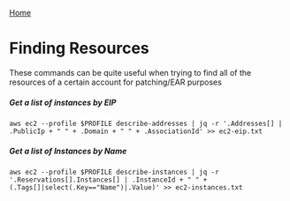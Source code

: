 <html><link rel="stylesheet" href="../assets/css/air.css"></html>

[Home](../index.html)

# Finding Resources

These commands can be quite useful when trying to find all of the resources of a certain account for patching/EAR purposes

##### Get a list of instances by EIP

```
aws ec2 --profile $PROFILE describe-addresses | jq -r '.Addresses[] | .PublicIp + " " + .Domain + " " + .AssociationId' >> ec2-eip.txt
```

##### Get a list of Instances by Name

~~~
aws ec2 --profile $PROFILE describe-instances | jq -r '.Reservations[].Instances[] | .InstanceId + " " + (.Tags[]|select(.Key=="Name")|.Value)' >> ec2-instances.txt
~~~